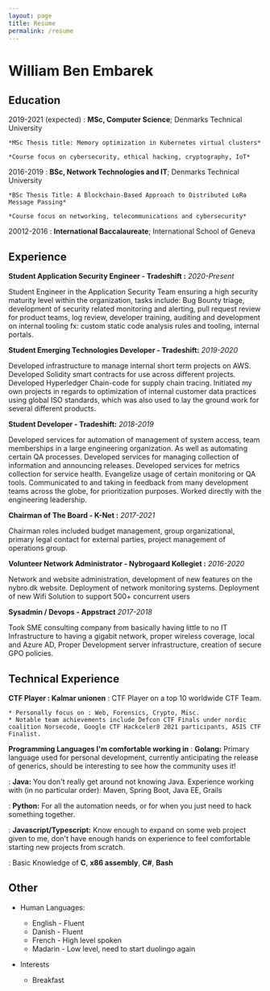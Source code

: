 ```yaml
---
layout: page
title: Resume
permalink: /resume
---
```


William Ben Embarek
============

Education
---------

2019-2021 (expected)
:   **MSc, Computer Science**; Denmarks Technical University

    *MSc Thesis title: Memory optimization in Kubernetes virtual clusters*

    *Course focus on cybersecurity, ethical hacking, cryptography, IoT*

2016-2019
:   **BSc, Network Technologies and IT**; Denmarks Technical University

    *BSc Thesis Title: A Blockchain-Based Approach to Distributed LoRa Message Passing*
    
    *Course focus on networking, telecommunications and cybersecurity*

20012-2016
:   **International Baccalaureate**; International School of Geneva

Experience
----------

**Student Application Security Engineer - Tradeshift :**
*2020-Present*

Student Engineer in the Application Security Team ensuring a high security maturity level within the organization, tasks include: Bug Bounty triage, development of security related monitoring and alerting, pull request review for product teams, log review, developer training, auditing and development on internal tooling fx: custom static code analysis rules and tooling, internal portals.


**Student Emerging Technologies Developer - Tradeshift:**
*2019-2020*

Developed infrastructure to manage internal short term projects on AWS.
Developed Solidity smart contracts for use across different projects.
Developed Hyperledger Chain-code for supply chain tracing.
Initiated my own projects in regards to optimization of internal customer data practices using global ISO standards, which was also used to lay the ground work for several different products.


**Student Developer - Tradeshift:**
*2018-2019*

Developed services for automation of management of system access,
team memberships in a large engineering organization. As well as automating certain QA processes.
Developed services for managing collection of information and announcing releases.
Developed services for metrics collection for service health.
Evangelize usage of certain monitoring or QA tools.
Communicated to and taking in feedback from many development teams across the globe, for
prioritization purposes.
Worked directly with the engineering leadership.

**Chairman of The Board - K-Net :**
*2017-2021*

Chairman roles included budget management, group organizational, primary legal contact for external parties, project management of operations group.

**Volunteer Network Administrator - Nybrogaard Kollegiet :**
*2016-2020*

Network and website administration, development of new features on the nybro.dk website. Deployment of network monitoring systems. Deployment of new Wifi Solution to support 500+ concurrent users

**Sysadmin / Devops - Appstract**
*2017-2018* 

Took SME consulting company from basically having little to no IT Infrastructure to having a gigabit network, proper wireless coverage, local and Azure AD, Proper Development server infrastructure, creation of secure GPO policies.

Technical Experience
--------------------

**CTF Player : Kalmar unionen**
:   CTF Player on a top 10 worldwide CTF Team.

    * Personally focus on : Web, Forensics, Crypto, Misc.
    * Notable team achievements include Defcon CTF Finals under nordic coalition Norsecode, Google CTF Hackceler8 2021 participants, ASIS CTF Finalist.

**Programming Languages I'm comfortable working in**
:   **Golang:** Primary language used for personal development, currently anticipating the release of generics, should be interesting to see how the community uses it!

:   **Java:** You don't really get around not knowing Java.
    Experience working with (in no particular order): Maven, Spring Boot, Java EE, Grails

:   **Python:** For all the automation needs, or for when you just need to hack something together.

:   **Javascript/Typescript:** Know enough to expand on some web project given to me, don't have enough hands on experience to feel comfortable starting new projects from scratch.

:   Basic Knowledge of **C**, **x86 assembly**, **C#**, **Bash**


Other
----------------------------------------

* Human Languages:

     * English - Fluent
     * Danish - Fluent
     * French - High level spoken
     * Madarin - Low level, need to start duolingo again

* Interests

    * Breakfast
